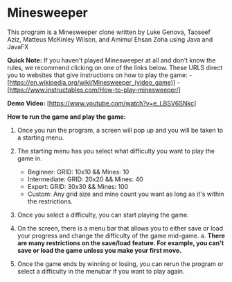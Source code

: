 # Minesweeper

This program is a Minesweeper clone written by Luke Genova, Taoseef Aziz, Matteus McKinley Wilson, and Amimul Ehsan Zoha using Java and JavaFX

**Quick Note:**
If you haven't played Minesweeper at all and don't know the rules, we recommend clicking on one of the links below. These URLS direct you to websites that give instructions on how to play the game: 
   	- [https://en.wikipedia.org/wiki/Minesweeper_(video_game)]
    - [https://www.instructables.com/How-to-play-minesweeper/]

**Demo Video:** [https://www.youtube.com/watch?v=e_LBSV6SNkc]
  
**How to run the game and play the game:**

1. Once you run the program, a screen will pop up and you will be taken to a starting menu.

2. The starting menu has you select what difficulty you want to play the game in.
   - Beginner: GRID: 10x10 && Mines: 10
   - Intermediate: GRID: 20x20 && Mines: 40
   - Expert: GRID: 30x30 && Mines: 100
   - Custom: Any grid size and mine count you want as long as it's within the restrictions.

4. Once you select a difficulty, you can start playing the game.
   
5. On the screen, there is a menu bar that allows you to either save or load your progress and change the difficulty of the game mid-game. 
  a. **There are many restrictions on the save/load feature. For example, you can't save or load the game unless you make your first move.** 

6. Once the game ends by winning or losing, you can rerun the program or select a difficulty in the menubar if you want to play again.

